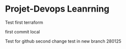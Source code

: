 # Projet-Devops Leanrning
Test first terraform

first commit local

Test for github
second change
test in new branch 280125
